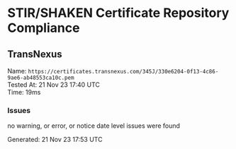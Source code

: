 # STIR/SHAKEN Certificate Repository Compliance

## TransNexus

Name: `https://certificates.transnexus.com/345J/330e6204-0f13-4c86-9ae6-ab48553ca10c.pem`\
Tested At: 21 Nov 23 17:40 UTC\
Time: 19ms

### Issues

no warning, or error, or notice date level issues were found

Generated: 21 Nov 23 17:53 UTC